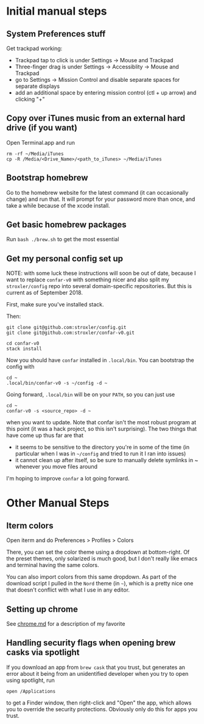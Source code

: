 # Initial manual steps

## System Preferences stuff

Get trackpad working:
 - Trackpad tap to click is under Settings -> Mouse and Trackpad
 - Three-finger drag is under Settings -> Accessiblity -> Mouse and Trackpad
 - go to Settings -> Mission Control and disable separate spaces for separate
   displays
 - add an additional space by entering mission control (ctl + up arrow) and
   clicking "+"


## Copy over iTunes music from an external hard drive (if you want)

Open Terminal.app and run
```
rm -rf ~/Media/iTunes
cp -R /Media/<Drive_Name>/<path_to_iTunes> ~/Media/iTunes
```

## Bootstrap homebrew

Go to the homebrew website for the latest command (it can occasionally
change) and run that. It will prompt for your password more than once,
and take a while because of the xcode install.

## Get basic homebrew packages

Run `bash ./brew.sh` to get the most essential

## Get my personal config set up

NOTE: with some luck these instructions will soon be out of date,
because I want to replace `confar-v0` with something nicer and
also split my `stroxler/config` repo into several domain-specific
repositories. But this is current as of September 2018.

First, make sure you've installed stack.

Then:
```
git clone git@github.com:stroxler/config.git
git clone git@github.com:stroxler/confar-v0.git

cd confar-v0
stack install
```

Now you should have `confar` installed in `.local/bin`. You can bootstrap
the config with
```
cd ~
.local/bin/confar-v0 -s ~/config -d ~
```

Going forward, `.local/bin` will be on your `PATH`, so you can just use
```
cd ~
confar-v0 -s <source_repo> -d ~
```
when you want to update. Note that confar isn't the most robust program
at this point (it was a hack project, so this isn't surprising). The two
things that have come up thus far are that
  - it seems to be sensitive to the directory you're in some of the time
    (in particular when I was in `~/config` and tried to run it I ran
    into issues)
  - it cannot clean up after itself, so be sure to manually delete symlinks
    in ~ whenever you move files around

I'm hoping to improve `confar` a lot going forward.

# Other Manual Steps

## Iterm colors

Open iterm and do Preferences > Profiles > Colors

There, you can set the color theme using a dropdown at bottom-right. Of the
preset themes, only solarized is much good, but I don't really like emacs
and terminal having the same colors.

You can also import colors from this same dropdown. As part of the download
script I pulled in the `Nord` theme (in `~`), which is a pretty nice one that
doesn't conflict with what I use in any editor.

## Setting up chrome

See [chrome.md](./chrome.md) for a description of my favorite

## Handling security flags when opening brew casks via spotlight

If you download an app from `brew cask` that you trust, but
generates an error about it being from an unidentified
developer when you try to open using spotlight, run
```
open /Applications
```
to get a Finder window, then right-click and "Open" the app,
which allows you to override the security protections. Obviously
only do this for apps you trust.

